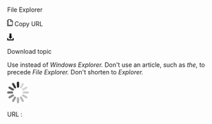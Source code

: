 # 

File Explorer

![Copy URL](media/file-explorer/Copy.png)
Copy URL

![Download](media/file-explorer/Download.png)

Download topic

Use instead of *Windows Explorer.* Don't use an article, such as *the,* to precede *File Explorer.* Don't shorten to *Explorer.*

![In progress](media/file-explorer/activity-large.gif)

URL :
